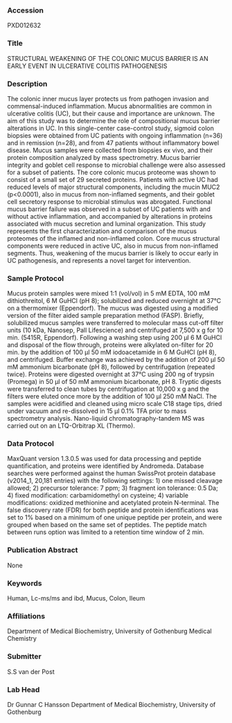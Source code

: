 ### Accession
PXD012632

### Title
STRUCTURAL WEAKENING OF THE COLONIC MUCUS BARRIER IS AN EARLY EVENT IN ULCERATIVE COLITIS PATHOGENESIS

### Description
The colonic inner mucus layer protects us from pathogen invasion and commensal-induced inflammation. Mucus abnormalities are common in ulcerative colitis (UC), but their cause and importance are unknown. The aim of this study was to determine the role of compositional mucus barrier alterations in UC. In this single-center case-control study, sigmoid colon biopsies were obtained from UC patients with ongoing inflammation (n=36) and in remission (n=28), and from 47 patients without inflammatory bowel disease. Mucus samples were collected from biopsies ex vivo, and their protein composition analyzed by mass spectrometry. Mucus barrier integrity and goblet cell response to microbial challenge were also assessed for a subset of patients. The core colonic mucus proteome was shown to consist of a small set of 29 secreted proteins. Patients with active UC had reduced levels of major structural components, including the mucin MUC2 (p<0.0001), also in mucus from non-inflamed segments, and their goblet cell secretory response to microbial stimulus was abrogated. Functional mucus barrier failure was observed in a subset of UC patients with and without active inflammation, and accompanied by alterations in proteins associated with mucus secretion and luminal organization. This study represents the first characterization and comparison of the mucus proteomes of the inflamed and non-inflamed colon. Core mucus structural components were reduced in active UC, also in mucus from non-inflamed segments. Thus, weakening of the mucus barrier is likely to occur early in UC pathogenesis, and represents a novel target for intervention.

### Sample Protocol
Mucus protein samples were mixed 1:1 (vol/vol) in 5 mM EDTA, 100 mM dithiothreitol, 6 M GuHCl (pH 8); solubilized and reduced overnight at 37°C on a thermomixer (Eppendorf). The mucus was digested using a modified version of the filter aided sample preparation method (FASP). Briefly, solubilized mucus samples were transferred to molecular mass cut-off filter units (10 kDa, Nanosep, Pall Lifescience) and centrifuged at 7,500 x g for 10 min. (5415R, Eppendorf). Following a washing step using 200 µl 6 M GuHCl and disposal of the flow through, proteins were alkylated on-filter for 20 min. by the addition of 100 µl 50 mM iodoacetamide in 6 M GuHCl (pH 8), and centrifuged. Buffer exchange was achieved by the addition of 200 µl 50 mM ammonium bicarbonate (pH 8), followed by centrifugation (repeated twice). Proteins were digested overnight at 37°C using 200 ng of trypsin (Promega) in 50 µl of 50 mM ammonium bicarbonate, pH 8. Tryptic digests were transferred to clean tubes by centrifugation at 10,000 x g and the filters were eluted once more by the addition of 100 µl 250 mM NaCl. The samples were acidified and cleaned using micro scale C18 stage tips, dried under vacuum and re-dissolved in 15 µl 0.1% TFA prior to mass spectrometry analysis. Nano-liquid chromatography-tandem MS was carried out on an LTQ-Orbitrap XL (Thermo).

### Data Protocol
MaxQuant version 1.3.0.5 was used for data processing and peptide quantification, and proteins were identified by Andromeda. Database searches were performed against the human SwissProt protein database (v2014_1, 20,181 entries) with the following settings: 1) one missed cleavage allowed; 2) precursor tolerance: 7 ppm; 3) fragment ion tolerance: 0.5 Da; 4)  fixed modification: carbamidomethyl on cysteine; 4) variable modifications: oxidized methionine and acetylated protein N-terminal. The false discovery rate (FDR) for both peptide and protein identifications was set to 1% based on a minimum of one unique peptide per protein, and were grouped when based on the same set of peptides. The peptide match between runs option was limited to a retention time window of 2 min.

### Publication Abstract
None

### Keywords
Human, Lc-ms/ms and ibd, Mucus, Colon, Ileum

### Affiliations
Department of Medical Biochemistry, University of Gothenburg
Medical Chemistry

### Submitter
S.S van der Post

### Lab Head
Dr Gunnar C Hansson
Department of Medical Biochemistry, University of Gothenburg


